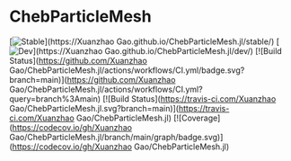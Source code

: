 # ChebParticleMesh

[![Stable](https://img.shields.io/badge/docs-stable-blue.svg)](https://Xuanzhao Gao.github.io/ChebParticleMesh.jl/stable/)
[![Dev](https://img.shields.io/badge/docs-dev-blue.svg)](https://Xuanzhao Gao.github.io/ChebParticleMesh.jl/dev/)
[![Build Status](https://github.com/Xuanzhao Gao/ChebParticleMesh.jl/actions/workflows/CI.yml/badge.svg?branch=main)](https://github.com/Xuanzhao Gao/ChebParticleMesh.jl/actions/workflows/CI.yml?query=branch%3Amain)
[![Build Status](https://travis-ci.com/Xuanzhao Gao/ChebParticleMesh.jl.svg?branch=main)](https://travis-ci.com/Xuanzhao Gao/ChebParticleMesh.jl)
[![Coverage](https://codecov.io/gh/Xuanzhao Gao/ChebParticleMesh.jl/branch/main/graph/badge.svg)](https://codecov.io/gh/Xuanzhao Gao/ChebParticleMesh.jl)
